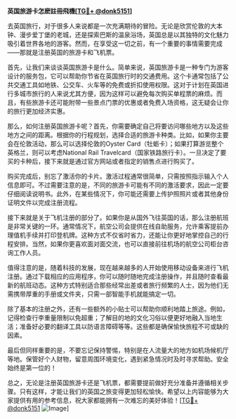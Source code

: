 **英国旅游卡怎麽註冊飛機[[TG💪+ @donk5151](https://t.me/s/donk5151)]**

去英国旅行，对于很多人来说都是一次充满期待的冒险。无论是欣赏伦敦的大本钟、漫步爱丁堡的老城，还是探索巴斯的温泉浴场，英国总是以其独特的文化魅力吸引着世界各地的游客。然而，在享受这一切之前，有一个重要的事情需要完成——那就是注册英国的旅游卡和飞机票。

首先，让我们来谈谈英国旅游卡是什么。简单来说，英国旅游卡是一种专门为游客设计的服务包，它可以帮助你节省在英国旅行时的交通费用。这个卡通常包括了公共交通工具如地铁、公交车、火车等的免费或折扣使用权限。这对于计划在英国进行多城市旅行的人来说尤其方便，因为这样可以避免每次购买单程票的麻烦。而且，有些旅游卡还可能附带一些景点门票的优惠或者免费入场资格，这无疑会让你的旅行更加经济实惠。

那么，如何注册英国旅游卡呢？首先，你需要确定自己将要访问哪些地方以及这些地方之间的距离。根据你的行程规划，选择合适的旅游卡种类。比如，如果你主要会在伦敦活动，那么可以选择伦敦的Oyster Card（牡蛎卡）；如果打算游览整个英格兰，则可以考虑National Rail Travelcard（国家铁路旅行卡）。一旦决定了要买的卡种后，接下来就是通过官方网站或者指定的销售点进行购买了。

购买完成后，别忘了激活你的卡片。激活过程通常很简单，只需按照指示输入个人信息即可。不过需要注意的是，不同的旅游卡可能有不同的激活要求，因此一定要仔细阅读说明书。此外，在某些情况下，你可能还需要上传护照照片或者其他身份证明文件以完成注册流程。

接下来就是关于飞机注册的部分了。如果你是从国外飞往英国的话，那么注册航班是非常关键的一环。通常情况下，航空公司会提供在线自助服务，允许乘客提前办理值机手续并打印登机牌。这种方式不仅省时省力，还能让你更好地掌控自己的行程安排。当然，如果你更喜欢面对面交流，也可以直接前往机场的航空公司柜台咨询工作人员。

值得注意的是，随着科技的发展，现在越来越多的人开始使用移动设备来进行飞机注册。通过下载相应的应用程序，你可以随时随地完成注册操作，并且随时查看最新的航班动态。这种方式特别适合那些经常出差或者旅行频繁的人士，因为他们无需携带厚重的手册或文件夹，只需一部智能手机就能搞定一切。

除了基本的注册之外，还有一些额外的小贴士可以帮助你顺利地踏上旅途。例如，记得检查行李重量限制以免超重；了解目的地的文化习俗以便更好地融入当地生活；准备好必要的翻译工具以防语言障碍等等。这些都是确保愉快旅程不可或缺的因素。

最后但同样重要的是，不要忘记保持警惕，特别是在人流量大的地方如机场候机厅等地。保管好个人财物，留意周围环境变化，遇到紧急情况时及时寻求帮助。安全始终是第一位的！

总之，无论是注册英国旅游卡还是飞机票，都需要提前做好充分准备并遵循相关步骤。只有这样，才能让我们的英国之旅变得更加轻松愉快。希望以上内容能够为大家提供有用的参考信息，祝大家都能拥有一次难忘的美好体验！[[TG💪+ @donk5151](https://t.me/s/donk5151) ![Image](https://i.postimg.cc/rwNCRYN7/Snipaste-2025-04-30-17-27-05.png)]